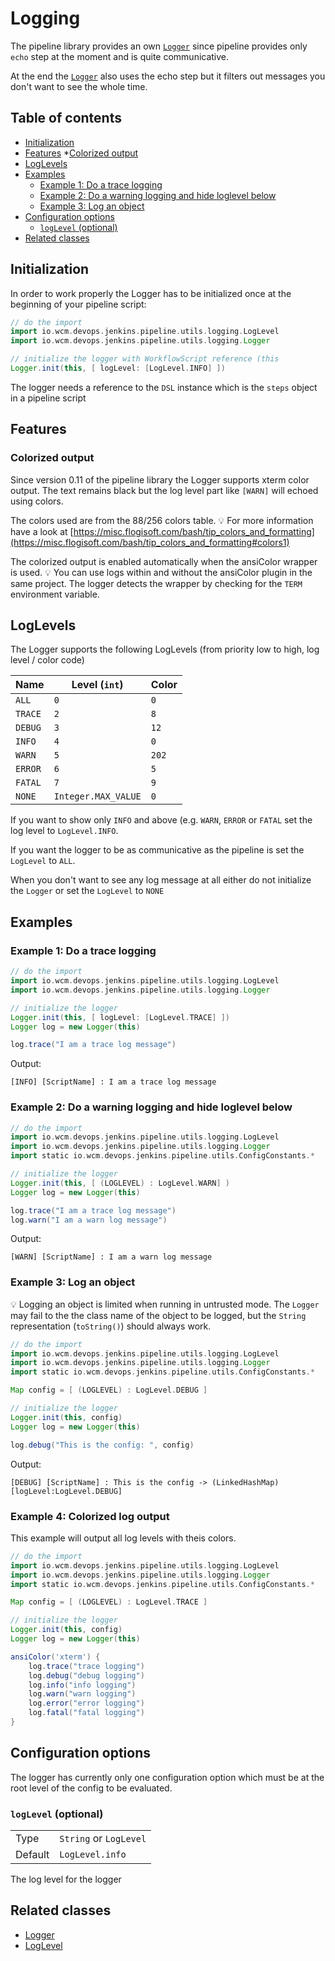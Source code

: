 # Logging

The pipeline library provides an own [`Logger`](../src/io/wcm/tooling/jenkins/pipeline/utils/logging/Logger.groovy)
since pipeline provides only `echo` step at the moment and is quite communicative.

At the end the
[`Logger`](../src/io/wcm/tooling/jenkins/pipeline/utils/logging/Logger.groovy)
also uses the echo step but it filters out messages you don't want to
see the whole time.

## Table of contents

* [Initialization](#initialization)
* [Features](#features)
    *[Colorized output](#colorized-output)
* [LogLevels](#loglevels)
* [Examples](#examples)
  * [Example 1: Do a trace logging](#example-1-do-a-trace-logging)
  * [Example 2: Do a warning logging and hide loglevel below](#example-2-do-a-warning-logging-and-hide-loglevel-below)
  * [Example 3: Log an object](#example-3-log-an-object)
* [Configuration options](#configuration-options)
    * [`logLevel` (optional)](#loglevel-optional)
* [Related classes](#related-classes)

## Initialization

In order to work properly the Logger has to be initialized once at the
beginning of your pipeline script:

```groovy
// do the import
import io.wcm.devops.jenkins.pipeline.utils.logging.LogLevel
import io.wcm.devops.jenkins.pipeline.utils.logging.Logger

// initialize the logger with WorkflowScript reference (this 
Logger.init(this, [ logLevel: [LogLevel.INFO] ])
```

The logger needs a reference to the `DSL` instance which is the `steps`
object in a pipeline script

## Features

### Colorized output

Since version 0.11 of the pipeline library the Logger supports xterm color output.
The text remains black but the log level part like `[WARN]` will echoed using colors.

The colors used are from the 88/256 colors table.
:bulb: For more information have a look at [https://misc.flogisoft.com/bash/tip_colors_and_formatting](https://misc.flogisoft.com/bash/tip_colors_and_formatting#colors1)

The colorized output is enabled automatically when the ansiColor wrapper is used.
:bulb: You can use logs within and without the ansiColor plugin in the same project.
The logger detects the wrapper by checking for the `TERM` environment variable.

## LogLevels

The Logger supports the following LogLevels (from priority low to high, log level / color code)

|Name|Level (`int`)|Color|
|---|---|---|
|`ALL`|`0`|`0`|
|`TRACE`|`2`|`8`|
|`DEBUG`|`3`|`12`|
|`INFO`|`4`|`0`|
|`WARN`|`5`|`202`|
|`ERROR`|`6`|`5`|
|`FATAL`|`7`|`9`|
|`NONE`|`Integer.MAX_VALUE`|`0`|

If you want to show only `INFO` and above (e.g. `WARN`, `ERROR` or
`FATAL` set the log level to `LogLevel.INFO`.

If you want the logger to be as communicative as the pipeline is set the
`LogLevel` to `ALL`.

When you don't want to see any log message at all either do not
initialize the `Logger` or set the `LogLevel` to `NONE`

## Examples

### Example 1: Do a trace logging

```groovy
// do the import
import io.wcm.devops.jenkins.pipeline.utils.logging.LogLevel
import io.wcm.devops.jenkins.pipeline.utils.logging.Logger

// initialize the logger 
Logger.init(this, [ logLevel: [LogLevel.TRACE] ])
Logger log = new Logger(this)

log.trace("I am a trace log message")
```

Output:

    [INFO] [ScriptName] : I am a trace log message


### Example 2: Do a warning logging and hide loglevel below

```groovy
// do the import
import io.wcm.devops.jenkins.pipeline.utils.logging.LogLevel
import io.wcm.devops.jenkins.pipeline.utils.logging.Logger
import static io.wcm.devops.jenkins.pipeline.utils.ConfigConstants.*

// initialize the logger 
Logger.init(this, [ (LOGLEVEL) : LogLevel.WARN] )
Logger log = new Logger(this)

log.trace("I am a trace log message")
log.warn("I am a warn log message")
```

Output:

    [WARN] [ScriptName] : I am a warn log message

### Example 3: Log an object

:bulb: Logging an object is limited when running in untrusted mode. The
`Logger` may fail to the the class name of the object to be logged, but
the `String` representation (`toString()`) should always work.

```groovy
// do the import
import io.wcm.devops.jenkins.pipeline.utils.logging.LogLevel
import io.wcm.devops.jenkins.pipeline.utils.logging.Logger
import static io.wcm.devops.jenkins.pipeline.utils.ConfigConstants.*

Map config = [ (LOGLEVEL) : LogLevel.DEBUG ]

// initialize the logger 
Logger.init(this, config)
Logger log = new Logger(this)

log.debug("This is the config: ", config)
```

Output:

    [DEBUG] [ScriptName] : This is the config -> (LinkedHashMap) [logLevel:LogLevel.DEBUG] 

### Example 4: Colorized log output

This example will output all log levels with theis colors.

```groovy
// do the import
import io.wcm.devops.jenkins.pipeline.utils.logging.LogLevel
import io.wcm.devops.jenkins.pipeline.utils.logging.Logger
import static io.wcm.devops.jenkins.pipeline.utils.ConfigConstants.*

Map config = [ (LOGLEVEL) : LogLevel.TRACE ]

// initialize the logger 
Logger.init(this, config)
Logger log = new Logger(this)

ansiColor('xterm') {
    log.trace("trace logging")
    log.debug("debug logging")
    log.info("info logging")
    log.warn("warn logging")
    log.error("error logging")
    log.fatal("fatal logging")    
}

```

## Configuration options

The logger has currently only one configuration option which must be at
the root level of the config to be evaluated.

### `logLevel` (optional)
|||
|---|---|
|Type|`String` or `LogLevel`|
|Default|`LogLevel.info`|

The log level for the logger

## Related classes
* [Logger](../src/io/wcm/tooling/jenkins/pipeline/utils/logging/Logger.groovy)
* [LogLevel](../src/io/wcm/tooling/jenkins/pipeline/utils/logging/LogLevel.groovy)
